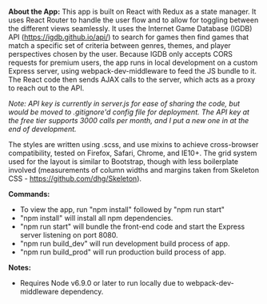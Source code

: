 **About the App:**
This app is built on React with Redux as a state manager. It uses React Router to handle the user flow and to allow for toggling between the different views seamlessly. It uses the Internet Game Database (IGDB) API (https://igdb.github.io/api/) to search for games then find games that match a specific set of criteria between genres, themes, and player perspectives chosen by the user. Because IGDB only accepts CORS requests for premium users, the app runs in local development on a custom Express server, using webpack-dev-middleware to feed the JS bundle to it. The React code then sends AJAX calls to the server, which acts as a proxy to reach out to the API.

*Note: API key is currently in server.js for ease of sharing the code, but would be moved to .gitignore'd config file for deployment. The API key at the free tier supports 3000 calls per month, and I put a new one in at the end of development.*

The styles are written using .scss, and use mixins to achieve cross-browser compatibility, tested on Firefox, Safari, Chrome, and IE10+. The grid system used for the layout is similar to Bootstrap, though with less boilerplate involved (measurements of column widths and margins taken from Skeleton CSS - https://github.com/dhg/Skeleton).

**Commands:**
- To view the app, run "npm install" followed by "npm run start"
- "npm install" will install all npm dependencies.
- "npm run start" will bundle the front-end code and start the Express server listening on port 8080.
- "npm run build_dev" will run development build process of app.
- "npm run build_prod" will run production build process of app.

**Notes:**
- Requires Node v6.9.0 or later to run locally due to webpack-dev-middleware dependency.